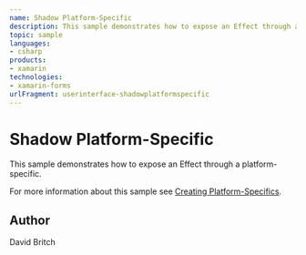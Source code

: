 ```yaml
---
name: Shadow Platform-Specific
description: This sample demonstrates how to expose an Effect through a platform-specific.
topic: sample
languages:
- csharp
products:
- xamarin
technologies:
- xamarin-forms
urlFragment: userinterface-shadowplatformspecific
---
```

Shadow Platform-Specific
========================

This sample demonstrates how to expose an Effect through a platform-specific.

For more information about this sample see [Creating Platform-Specifics](https://developer.xamarin.com/guides/xamarin-forms/user-interface/platform-specifics/creating/).

Author
------

David Britch
